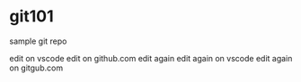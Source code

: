 # git101
sample git repo

edit on vscode
edit on github.com
edit again
edit again on vscode
edit again on gitgub.com
